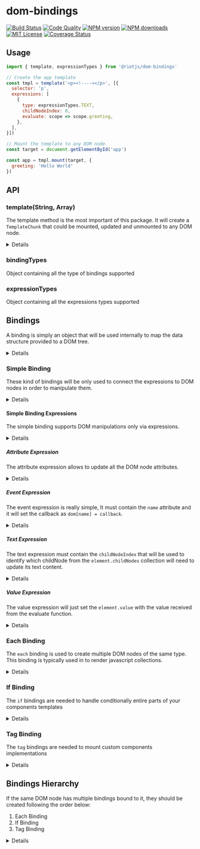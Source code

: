 # dom-bindings

[![Build Status][travis-image]][travis-url]
[![Code Quality][codeclimate-image]][codeclimate-url]
[![NPM version][npm-version-image]][npm-url]
[![NPM downloads][npm-downloads-image]][npm-url]
[![MIT License][license-image]][license-url]
[![Coverage Status][coverage-image]][coverage-url]

## Usage

```js
import { template, expressionTypes } from '@riotjs/dom-bindings'

// Create the app template
const tmpl = template('<p><!----></p>', [{
  selector: 'p',
  expressions: [
    {
      type: expressionTypes.TEXT,
      childNodeIndex: 0,
      evaluate: scope => scope.greeting,
    },
  ],
}])

// Mount the template to any DOM node
const target = document.getElementById('app')

const app = tmpl.mount(target, {
  greeting: 'Hello World'
})
```

[travis-image]:https://img.shields.io/travis/riot/dom-bindings.svg?style=flat-square
[travis-url]:https://travis-ci.org/riot/dom-bindings

[license-image]:http://img.shields.io/badge/license-MIT-000000.svg?style=flat-square
[license-url]:LICENSE

[npm-version-image]:http://img.shields.io/npm/v/@riotjs/dom-bindings.svg?style=flat-square
[npm-downloads-image]:http://img.shields.io/npm/dm/@riotjs/dom-bindings.svg?style=flat-square
[npm-url]:https://npmjs.org/package/@riotjs/dom-bindings

[coverage-image]:https://img.shields.io/coveralls/riot/dom-bindings/master.svg?style=flat-square
[coverage-url]:https://coveralls.io/r/riot/dom-bindings/?branch=master

[codeclimate-image]:https://api.codeclimate.com/v1/badges/d0b7c555a1673354d66f/maintainability
[codeclimate-url]:https://codeclimate.com/github/riot/dom-bindings/maintainability

## API

### template(String, Array)

The template method is the most important of this package.
It will create a `TemplateChunk` that could be mounted, updated and unmounted to any DOM node.

<details>
  <summary>Details</summary>

A template will always need a string as first argument and a list of `Bindings` to work properly.
Consider the following example:

```js
const tmpl = template('<p><!----></p>', [{
  selector: 'p',
  expressions: [
    {
      type: expressionTypes.TEXT,
      childNodeIndex: 0,
      evaluate: scope => scope.greeting
    }
  ],
}])
```

The template object above will bind a [simple binding](#simple-binding) to the `<p>` tag.

</details>

### bindingTypes

Object containing all the type of bindings supported

### expressionTypes

Object containing all the expressions types supported

## Bindings

A binding is simply an object that will be used internally to map the data structure provided to a DOM tree.

<details>
  <summary>Details</summary>
To create a binding object you might use the following  properties:

- `expressions`
  - type: `Array<Expression>`
  - required: `true`
  - description: array containing instructions to execute DOM manipulation on the node queried
- `type`
  - type: `Number`
  - default:`bindingTypes.SIMPLE`
  - optional: `true`
  - description: id of the binding to use on the node queried. This id must be one of the keys available in the `bindingTypes` object
- `selector`
  - type: `String`
  - default: binding root **HTMLElement**
  - optional: `true`
  - description: property to query the node element that needs to updated

The bindings supported are only of 4 different types:

- [`simple`](#simple-binding) to bind simply the expressions to a DOM structure
- [`each`](#each-binding) to render DOM lists
- [`if`](#if-binding) to handle conditional DOM structures
- [`tag`](#tag-binding) to mount a coustom tag template to any DOM node

Combining the bindings above we can map any javascript object to a DOM template.

</details>

### Simple Binding

These kind of bindings will be only used to connect the expressions to DOM nodes in order to manipulate them.

<details>
  <summary>Details</summary>

**Simple bindings will never modify the DOM tree structure, they will only target a single node.**<br/>
A simple binding must always contain at least one of the following expression:

- `attribute` to update the node attributes
- `event` to set the event handling
- `text` to update the node content
- `value` to update the node value

For example, let's consider the following binding:

```js
const pGreetingBinding = {
  selector: 'p',
  expressions: [{
    type: expressionTypes.Text,
    childNodeIndex: 0,
    evaluate: scope => scope.greeting,
  }]
}

template('<article><p><!----></p></article>', [pGreeting])
```

In this case we have created a binding to update only the content of a `p` tag.<br/>
*Notice that the `p` tag has an empty comment that will be replaced with the value of the binding expression whenever the template will be mounted*

</details>

#### Simple Binding Expressions

The simple binding supports DOM manipulations only via expressions.

<details>
  <summary>Details</summary>
An expression object must have always at least the following properties:

- `evaluate`
  - type: `Function`
  - description: function that will receive the current template scope and will return the current expression value
- `type`
  - type: `Number`
  - description: id to find the expression we need to apply to the node. This id must be one of the keys available in the `expressionTypes` object

</details>

##### Attribute Expression

The attribute expression allows to update all the DOM node attributes.

<details>
  <summary>Details</summary>
  This expression might contain the optional `name` key to update a single attribute for example:

  ```js
  // update only the class attribute
  { type: expressionTypes.ATTRIBUTE, name: 'class', evaluate(scope) { return scope.attr }}
  ```

  If the `name` key will not be defined and the return of the `evaluate` function will be an object, this expression will set all the pairs `key, value` as DOM attributes. <br/>
  Given the current scope `{ attr: { class: 'hello', 'name': 'world' }}`, the following expression will allow to set all the object attributes:

  ```js
  { type: expressionTypes.ATTRIBUTE, evaluate(scope) { return scope.attr }}
  ```

  If the return value of the evaluate function will be a `Boolean` the attribute will be considered a boolean attribute like `checked` or `selected`...
</details>

##### Event Expression

The event expression is really simple, It must contain the `name` attribute and it will set the callback as `dom[name] = callback`.

<details>
  <summary>Details</summary>
For example:

```js
// add an event listener
{ type: expressionTypes.EVENT, evaluate(scope) { return function() { console.log('Hello There') } }}
```

To remove an event listener you should only `return null` via evaluate function:

```js
// remove an event listener
{ type: expressionTypes.EVENT, evaluate(scope) { return null } }}
```

</details>

##### Text Expression

The text expression must contain the `childNodeIndex` that will be used to identify which childNode from the `element.childNodes` collection will need to update its text content.

<details>
  <summary>Details</summary>
Given for example the following template:

```html
<p><b>Your name is:</b><i>user_icon</i><!----></p>
```

we could use the following text expression to replace the CommentNode with a TextNode

```js
{ type: expressionTypes.TEXT, childNodeIndex: 2, evaluate(scope) { return 'Gianluca' } }}
```
</details>

##### Value Expression

The value expression will just set the `element.value` with the value received from the evaluate function.

<details>
  <summary>Details</summary>
It should be used only for form elements and it might look like the example below:

```js
{ type: expressionTypes.VALUE, evaluate(scope) { return scope.val }}
```

</details>

### Each Binding

The `each` binding is used to create multiple DOM nodes of the same type. This binding is typically used in to render javascript collections.

<details>
  <summary>Details</summary>

**`each` bindings will need a template that will be cloned, mounted and updated for all the instances of the collection.**<br/>
An each binding should contain the following properties:

- `itemName`
  - type: `String`
  - required: `true`
  - description: name to identify the item object of the current iteration
- `indexName`
  - type: `Number`
  - optional: `true`
  - description: name to identify the current item index
- `evaluate`
  - type: `Function`
  - required: `true`
  - description: function that will return the collection to iterate
- `template`
  - type: `TemplateChunk`
  - required: `true`
  - description: a dom-bindings template that will be used as skeleton for the DOM elements created
- `condition`
  - type: `Function`
  - optional: `true`
  - description: function that can be used to filter the items from the collection

The each bindings have the highest [hierarchical priority](#bindings-hierarchy) compared to the other riot bindings.
The following binding will loop through the `scope.items` collection creating several `p` tags having as TextNode child value dependent loop item received

```js
const eachBinding = {
  type: bindingTypes.EACH,
  itemName: 'val',
  indexName: 'index'
  evaluate: scope => scope.items,
  template: template('<!---->', [{
    expressions: [
      {
        type: expressionTypes.TEXT,
        childNodeIndex: 0,
        evaluate: scope => `${scope.val} - ${scope.index}`
      }
    ]
  }
}

template('<p></p>', [eachBinding])
```
</details>

### If Binding

The `if` bindings are needed to handle conditionally entire parts of your components templates

<details>
  <summary>Details</summary>

**`if` bindings will need a template that will be mounted and unmounted depending on the return value of the evaluate function.**<br/>
An if binding should contain the following properties:

- `evaluate`
  - type: `Function`
  - required: `true`
  - description: if this function will return truthy values the template will be mounted otherwise unmounted
- `template`
  - type: `TemplateChunk`
  - required: `true`
  - description: a dom-bindings template that will be used as skeleton for the DOM element created

The following binding will render the `b` tag only if the `scope.isVisible` property will be truthy. Otherwise the `b` tag will be removed from the template

```js
const ifBinding = {
  type: bindingTypes.IF,
  evaluate: scope => scope.isVisible,
  selector: 'b'
  template: template('<!---->', [{
    expressions: [
      {
        type: expressionTypes.TEXT,
        childNodeIndex: 0,
        evaluate: scope => scope.name
      }
    ]
  }])
}

template('<p>Hello there <b></b></p>', [ifBinding])
```
</details>

### Tag Binding

The `tag` bindings are needed to mount custom components implementations

<details>
  <summary>Details</summary>

`tag` bindings will enhance any child node with a custom component factory function. These bindings are likely riot components that must be mounted as children in a parent component template

A tag binding might contain the following properties:

- `component`
  - type: `Function`
  - required: `true`
  - description: the factory function responsible for the tag creation
- `slots`
  - type: `Array<Slot>`
  - optional: `true`
  - description: array containing the slots that must be mounted into the child tag
- `attributes`
  - type: `Array<AttributeExpression>`
  - optional: `true`
  - description: array containing the attribute values that should be passed to the child tag

The following tag binding will upgrade the `time` tag using the `human-readable-time` template.
This is how the `human-readable-time` template might look like

```js
import moment from 'moment'

export default function HumanReadableTime({ attributes }) {
  const dateTimeAttr = attributes.find(({ name }) => name === 'datetime')

  return template('<!---->', [{
    expressions: [{
      type: expressionTypes.TEXT,
      childNodeIndex: 0,
      evaluate(scope) {
        const dateTimeValue = dateTimeAttr.evaluate(scope)
        return moment(new Date(dateTimeValue)).fromNow()
      }
    }, ...attributes.map(attr => {
      return {
        ...attr,
        type: expressionTypes.ATTRIBUTE
      }
    })]
  }])
}
```

Here it's how the previous tag might be used in a `tag` binding
```js
import HumanReadableTime from './human-readable-time'

const tagBinding = {
  type: bindingTypes.TAG,
  component: HumanReadableTime,
  selector: 'time',
  attributes: [{
    evaluate: scope => scope.time,
    name: 'datetime'
  }]
}

template('<p>Your last commit was: <time></time></p>', [tagBinding]).mount(app, {
  time: '2017-02-14'
})
```

The `tag` bindings have always a lower priority compared to the `if` and `each` bindings
</details>

## Bindings Hierarchy

If the same DOM node has multiple bindings bound to it, they should be created following the order below:

1. Each Binding
2. If Binding
3. Tag Binding

<details>
  <summary>Details</summary>

Let's see some cases where we might combine multiple bindings on the same DOM node and how to handle them properly.

### Each and If Bindings
Let's consider for example a DOM node that sould handle in parallel the Each and If bindings.
In that case we could skip the `If Binding` and just use the `condition` function provided by the [`Each Binding`](#each-binding)
Each bindings will handle conditional rendering internally without the need of extra logic.

### Each and Tag Bindings
A custom tag having an Each Binding bound to it should be handled giving the priority to the Eeach Binding. For example:

```js
const components = {
  'my-tag': function({ slots, attributes }) {
    return {
      mount(el, scope) {
        // do stuff on the mount
      },
      unmount() {
        // do stuff on the unmount
      }
    }
  }
}
const el = template('<ul><li expr0></li></ul>', [{
  type: bindingTypes.EACH,
  itemName: 'val',
  selector: '[expr0]',
  evaluate: scope => scope.items,
  template: template(null, [{
    type: bindingTypes.TAG,
    component: components['my-tag']
  }])
}]).mount(target, { items: [1, 2] })
```

The template for the Each Binding above will be created receiving `null` as first argument because we suppose that the custom tag template was already stored and registered somewhere else.

### If and Tag Bindings
Similar to the previous example, If Bindings have always the priority on the Tag Bindings. For example:

```js
const el = template('<ul><li expr0></li></ul>', [{
  type: bindingTypes.IF,
  selector: '[expr0]',
  evaluate: scope => scope.isVisible,
  template: template(null, [{
    type: bindingTypes.TAG,
    component: components['my-tag']
  }])
}]).mount(target, { isVisible: true })
```

The template for the IF Binding will mount/unmount the Tag Binding on its own DOM node.

</details>

